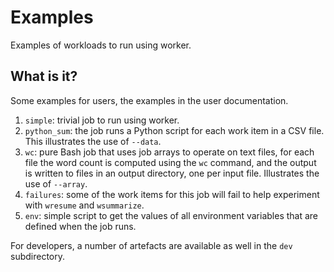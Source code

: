 # Examples

Examples of workloads to run using worker.


## What is it?

Some examples for users, the examples in the user documentation.

1. `simple`: trivial job to run using worker.
1. `python_sum`: the job runs a Python script for each work item in a CSV file.
   This illustrates the use of `--data`.
1. `wc`: pure Bash job that uses job arrays to operate on text files, for each
   file the word count is computed using the `wc` command, and the output is
    written to files in an output directory, one per input file.  Illustrates
    the use of `--array`.
1. `failures`: some of the work items for this job will fail to help experiment
   with `wresume` and `wsummarize`.
1. `env`: simple script to get the values of all environment variables that
   are defined when the job runs.

For developers, a number of artefacts are available as well in the `dev`
 subdirectory.
